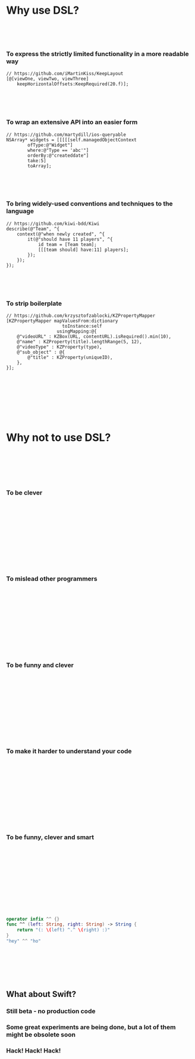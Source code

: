 # Why use DSL?

&nbsp;  

&nbsp;  

### To express the strictly limited functionality in a more readable way

	// https://github.com/iMartinKiss/KeepLayout
	[@[viewOne, viewTwo, viewThree] 
        keepHorizontalOffsets:KeepRequired(20.f)];

&nbsp;  

&nbsp;  

### To wrap an extensive API into an easier form

	// https://github.com/martydill/ios-queryable
    NSArray* widgets = [[[[[self.managedObjectContext 
            ofType:@"Widget"]
            where:@"Type == 'abc'"]
            orderBy:@"createddate"]
            take:5]
            toArray];

&nbsp;  

&nbsp;  

### To bring widely-used conventions and techniques to the language

    // https://github.com/kiwi-bdd/Kiwi
    describe(@"Team", ^{
        context(@"when newly created", ^{
            it(@"should have 11 players", ^{
                id team = [Team team];
                [[[team should] have:11] players];
            });
        });
    });

&nbsp;  

&nbsp;  

### To strip boilerplate

    // https://github.com/krzysztofzablocki/KZPropertyMapper
    [KZPropertyMapper mapValuesFrom:dictionary 
                         toInstance:self 
                       usingMapping:@{
        @"videoURL" : KZBox(URL, contentURL).isRequired().min(10),
        @"name" : KZProperty(title).lengthRange(5, 12),
        @"videoType" : KZProperty(type),
        @"sub_object" : @{
            @"title" : KZProperty(uniqueID),
        },
    }];

&nbsp;  

&nbsp;  

&nbsp;  

&nbsp;  

# Why not to use DSL?

&nbsp;  

&nbsp;  

&nbsp;  

### To be clever

&nbsp;  

&nbsp;  

&nbsp;  

&nbsp;  

&nbsp;  

&nbsp;  

### To mislead other programmers

&nbsp;  

&nbsp;  

&nbsp;  

&nbsp;  

&nbsp;  

&nbsp;  

### To be funny and clever

&nbsp;  

&nbsp;  

&nbsp;  

&nbsp;  

&nbsp;  

&nbsp;  

### To make it harder to understand your code

&nbsp;  

&nbsp;  

&nbsp;  

&nbsp;  

&nbsp;  

&nbsp;  

### To be funny, clever and smart

&nbsp;  

&nbsp;  

&nbsp;  

&nbsp;  

&nbsp;  

&nbsp;  

```swift
operator infix ^^ {}
func ^^ (left: String, right: String) -> String {
    return "(: \(left) ^.^ \(right) :)"
}
"hey" ^^ "ho"
```
&nbsp;  

&nbsp;  

&nbsp;  

## What about Swift?

### Still beta - no production code

### Some great experiments are being done, but a lot of them might be obsolete soon

### Hack! Hack! Hack!

&nbsp;  

&nbsp;  

&nbsp;  